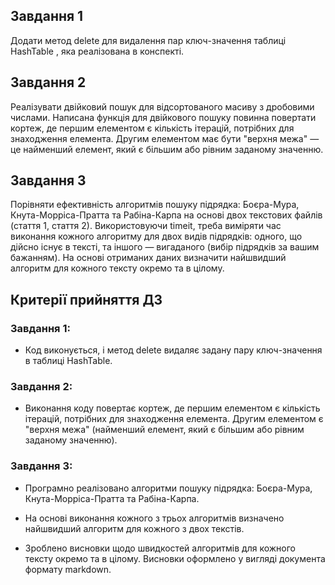 ## Завдання 1

Додати метод delete для видалення пар ключ-значення таблиці HashTable , яка реалізована в конспекті.

## Завдання 2

Реалізувати двійковий пошук для відсортованого масиву з дробовими числами. Написана функція для двійкового пошуку повинна повертати кортеж, де першим елементом є кількість ітерацій, потрібних для знаходження елемента. Другим елементом має бути "верхня межа" — це найменший елемент, який є більшим або рівним заданому значенню.

## Завдання 3

Порівняти ефективність алгоритмів пошуку підрядка: Боєра-Мура, Кнута-Морріса-Пратта та Рабіна-Карпа на основі двох текстових файлів (стаття 1, стаття 2). Використовуючи timeit, треба виміряти час виконання кожного алгоритму для двох видів підрядків: одного, що дійсно існує в тексті, та іншого — вигаданого (вибір підрядків за вашим бажанням). На основі отриманих даних визначити найшвидший алгоритм для кожного тексту окремо та в цілому.

## Критерії прийняття ДЗ

### Завдання 1:

* Код виконується, і метод delete видаляє задану пару ключ-значення в таблиці HashTable.

### Завдання 2:

* Виконання коду повертає кортеж, де першим елементом є кількість ітерацій, потрібних для знаходження елемента. Другим елементом є "верхня межа" (найменший елемент, який є більшим або рівним заданому значенню).

### Завдання 3:

* Програмно реалізовано алгоритми пошуку підрядка: Боєра-Мура, Кнута-Морріса-Пратта та Рабіна-Карпа.

* На основі виконання кожного з трьох алгоритмів визначено найшвидший алгоритм для кожного з двох текстів.

* Зроблено висновки щодо швидкостей алгоритмів для кожного тексту окремо та в цілому. Висновки оформлено у вигляді документа формату markdown.

